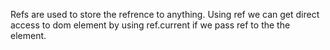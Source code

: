 Refs are used to store the refrence to anything.
Using ref we can get direct access to dom element by using ref.current if we pass ref to the the element.